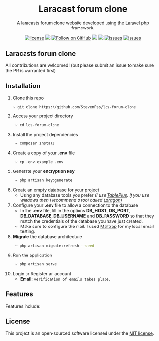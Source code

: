 <h1 align="center">Laracast forum clone</h1>

<div align="center">

A laracasts forum clone website developed using the [Laravel](https://laravel.com/) php framework.

[![license](https://img.shields.io/badge/license-MIT-blue.svg)](https://github.com/StevenPss/lcs-forum-clone/blob/main/LICENSE)
<img src="https://img.shields.io/badge/developed%20by-StevenPss-blue.svg">
[![Follow on GitHub](https://img.shields.io/github/followers/StevenPss?label=Follow&style=social)](https://github.com/StevenPss)
<img src="https://img.shields.io/github/stars/StevenPss/lcs-forum-clone.svg?style=flat">
<img src="https://img.shields.io/github/languages/top/StevenPss/lcs-forum-clone.svg"/>
[![issues](https://img.shields.io/github/issues/StevenPss/lcs-forum-clone.svg)](https://github.com/StevenPss/blog/issues)
[![issues](https://img.shields.io/badge/PRs-welcome-brightgreen.svg?style=flat)](https://github.com/StevenPss/lcs-forum-clone/pulls)

</p>

</div>

## Laracasts forum clone

All contributions are welcomed! (but please submit an issue to make sure the PR is warranted first)

## Installation

1. Clone this repo
    ```zsh
    ~ git clone https://github.com/StevenPss/lcs-forum-clone
    ```
2. Access your project directory
   ```zsh
    ~ cd lcs-forum-clone
   ```
3. Install the project dependencies
   ```zsh
    ~ composer install
   ```
4. Create a copy of your **.env** file
   ```zsh
    ~ cp .env.example .env
   ```
5. Generate your **encryption key**
   ```zsh
    ~ php artisan key:generate
   ```
6. Create an empty database for your project
   * Using any database tools you prefer *(I use [TablePlus](https://tableplus.com/). if you use windows then I recommend a tool called [Laragon](https://laragon.org/))*
7. Configure your **.env** file to allow a connection to the database
   * In the **.env** file, fill in the options **DB_HOST**, **DB_PORT**, **DB_DATABASE**, **DB_USERNAME** and **DB_PASSWORD** so that they match the credentials of the database you have just created.
   * Make sure to configure the mail. I used [Mailtrap](https://mailtrap.io/) for my local email testing.
8. **Migrate** the database architecture
   ```zsh
    ~ php artisan migrate:refresh --seed
   ```
9. Run the application
   ```zsh
    ~ php artisan serve
   ```
10. Login or Register an account
    * **Email**: `verification of emails takes place.`
    

## Features

Features include:


## License

This project is an open-sourced software licensed under the [MIT license](https://github.com/StevenPss/lcs-forum-clone/blob/main/LICENSE).